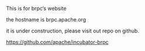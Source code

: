 This is for brpc‘s website

the hostname is brpc.apache.org 

it is under construction, please visit out repo on github.

https://github.com/apache/incubator-brpc

